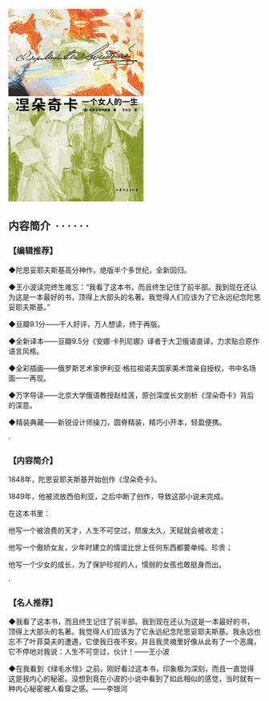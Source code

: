 ![img](@image/陀思妥耶夫斯基高分神作，绝版半个多世纪，全新回归。/1.jpg)
## 内容简介  · · · · · ·
### 【编辑推荐】

◆陀思妥耶夫斯基高分神作，绝版半个多世纪，全新回归。

◆王小波读完终生难忘：“我看了这本书，而且终生记住了前半部。我到现在还认为这是一本最好的书，顶得上大部头的名著。我觉得人们应该为了它永远纪念陀思妥耶夫斯基。”

◆豆瓣9.1分——千人好评，万人想读，终于再版。

◆全新译本——豆瓣9.5分《安娜·卡列尼娜》译者于大卫俄语直译，力求贴合原作语言风格。

◆全彩插画——俄罗斯艺术家伊利亚·格拉祖诺夫国家美术馆亲自授权，书中名场面一一再现。

◆万字导读——北京大学俄语教授赵桂莲，原创深度长文剖析《涅朵奇卡》背后的深意。

◆精装典藏——新锐设计师操刀，圆脊精装，精巧小开本，轻盈便携。

·

### 【内容简介】

1848年，陀思妥耶夫斯基开始创作《涅朵奇卡》。

1849年，他被流放西伯利亚，之后中断了创作，导致这部小说未完成。

在这本书里：

他写一个被浪费的天才，人生不可空过，颓废太久，天赋就会被收走；

他写一个傲娇女友，少年时建立的情谊比世上任何东西都要单纯、珍贵；

他写一个少女的成长，为了保护珍视的人，懦弱的女孩也敢挺身而出。

·

### 【名人推荐】

◆我看了这本书，而且终生记住了前半部。我到现在还认为这是一本最好的书，顶得上大部头的名著。我觉得人们应该为了它永远纪念陀思妥耶夫斯基。我永远也忘不了叶菲莫夫的遭遇，它使我日夜不安。并且我灵魂里好像从此有了一个恶魔，它不停地对我说：人生不可空过，伙计！——王小波

◆在我看到《绿毛水怪》之前，刚好看过这本书，印象极为深刻，而且一直觉得这是我内心的秘密。没想到竟在小波的小说中看到了如此相似的感觉，当时就有一种内心秘密被人看穿之感。——李银河